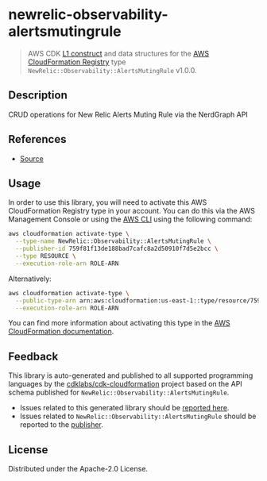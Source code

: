 # newrelic-observability-alertsmutingrule

> AWS CDK [L1 construct](https://docs.aws.amazon.com/cdk/latest/guide/constructs.html) and data structures for the [AWS CloudFormation Registry](https://docs.aws.amazon.com/AWSCloudFormation/latest/UserGuide/registry.html) type `NewRelic::Observability::AlertsMutingRule` v1.0.0.

## Description

CRUD operations for New Relic Alerts Muting Rule via the NerdGraph API

## References

* [Source](https://github.com/newrelic/newrelic-cloudformation-resource-providers-alertsmutingrule.git)

## Usage

In order to use this library, you will need to activate this AWS CloudFormation Registry type in your account. You can do this via the AWS Management Console or using the [AWS CLI](https://aws.amazon.com/cli/) using the following command:

```sh
aws cloudformation activate-type \
  --type-name NewRelic::Observability::AlertsMutingRule \
  --publisher-id 759f81f13de188bad7cafc8a2d50910f7d5e2bcc \
  --type RESOURCE \
  --execution-role-arn ROLE-ARN
```

Alternatively:

```sh
aws cloudformation activate-type \
  --public-type-arn arn:aws:cloudformation:us-east-1::type/resource/759f81f13de188bad7cafc8a2d50910f7d5e2bcc/NewRelic-Observability-AlertsMutingRule \
  --execution-role-arn ROLE-ARN
```

You can find more information about activating this type in the [AWS CloudFormation documentation](https://docs.aws.amazon.com/AWSCloudFormation/latest/UserGuide/registry-public.html).

## Feedback

This library is auto-generated and published to all supported programming languages by the [cdklabs/cdk-cloudformation](https://github.com/cdklabs/cdk-cloudformation) project based on the API schema published for `NewRelic::Observability::AlertsMutingRule`.

* Issues related to this generated library should be [reported here](https://github.com/cdklabs/cdk-cloudformation/issues/new?title=Issue+with+%40cdk-cloudformation%2Fnewrelic-observability-alertsmutingrule+v1.0.0).
* Issues related to `NewRelic::Observability::AlertsMutingRule` should be reported to the [publisher](https://github.com/newrelic/newrelic-cloudformation-resource-providers-alertsmutingrule.git).

## License

Distributed under the Apache-2.0 License.
